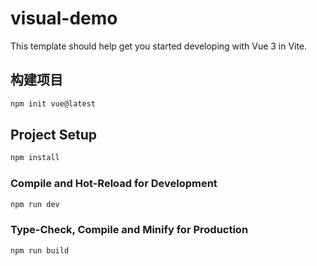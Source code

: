 # visual-demo

This template should help get you started developing with Vue 3 in Vite.

## 构建项目
```sh
npm init vue@latest
```

## Project Setup

```sh
npm install
```

### Compile and Hot-Reload for Development

```sh
npm run dev
```

### Type-Check, Compile and Minify for Production

```sh
npm run build
```
